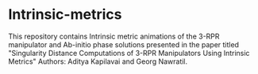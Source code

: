 # Intrinsic-metrics
This repository contains Intrinsic metric animations of the 3-RPR manipulator and Ab-initio phase solutions presented in the paper titled 
"Singularity Distance Computations of 3-RPR Manipulators Using Intrinsic Metrics" Authors: Aditya Kapilavai and Georg Nawratil.
